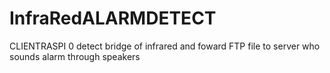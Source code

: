 # InfraRedALARMDETECT
CLIENTRASPI 0  detect bridge of infrared and foward FTP file to server who sounds alarm through speakers
